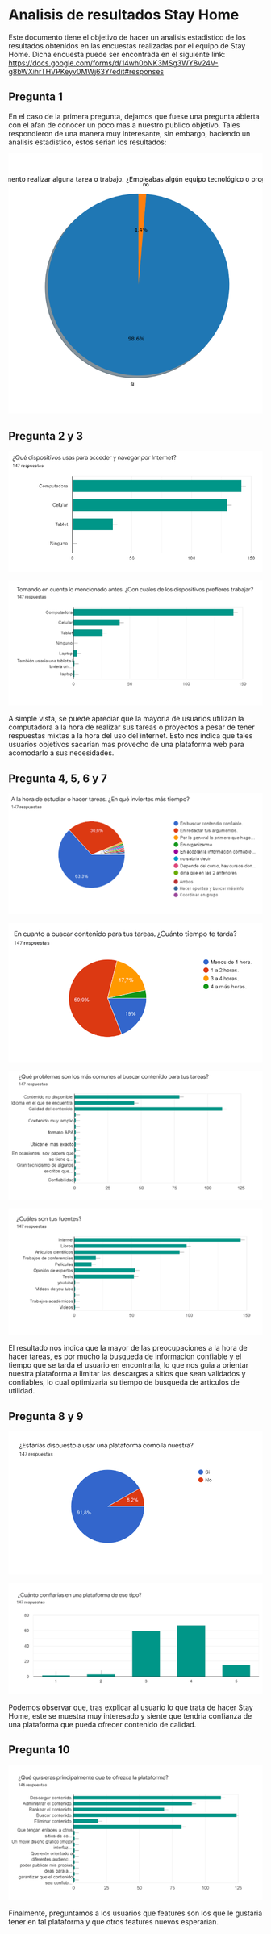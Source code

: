 # Analisis de resultados Stay Home

Este documento tiene el objetivo de hacer un analisis estadistico de los resultados obtenidos en las encuestas realizadas por el equipo de Stay Home. Dicha encuesta puede ser encontrada en el siguiente link: https://docs.google.com/forms/d/14wh0bNK3MSg3WY8v24V-g8bWXihrTHVPKeyv0MWj63Y/edit#responses

## Pregunta 1

En el caso de la primera pregunta, dejamos que fuese una pregunta abierta con el afan de conocer un poco mas a nuestro publico objetivo. Tales respondieron de una manera muy interesante, sin embargo, haciendo un analisis estadistico, estos serian los resultados:

![](p1.png)

## Pregunta 2 y 3

![](p2.PNG)

![](p3.PNG)

A simple vista, se puede apreciar que la mayoria de usuarios utilizan la computadora a la hora de realizar sus tareas o proyectos a pesar de tener respuestas mixtas a la hora del uso del internet. Esto nos indica que tales usuarios objetivos sacarian mas provecho de una plataforma web para acomodarlo a sus necesidades.

## Pregunta 4, 5, 6 y 7

![](p4.PNG)

![](p5.PNG)

![](p6.PNG)

![](p7.PNG)

El resultado nos indica que la mayor de las preocupaciones a la hora de hacer tareas, es por mucho la busqueda de informacion confiable y el tiempo que se tarda el usuario en encontrarla, lo que nos guia a orientar nuestra plataforma a limitar las descargas a sitios que sean validados y confiables, lo cual optimizaria su tiempo de busqueda de articulos de utilidad.

## Pregunta 8 y 9

![](p8.PNG)

![](p9.PNG)

Podemos observar que, tras explicar al usuario lo que trata de hacer Stay Home, este se muestra muy interesado y siente que tendria confianza de una plataforma que pueda ofrecer contenido de calidad.

## Pregunta 10

![](p10.PNG)

Finalmente, preguntamos a los usuarios que features son los que le gustaria tener en tal plataforma y que otros features nuevos esperarian.


